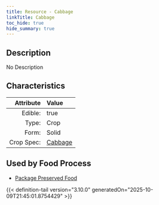 ```yaml
---
title: Resource - Cabbage
linkTitle: Cabbage
toc_hide: true
hide_summary: true
---
```

<!-- This is generated by the MarsSim HelpGenertor, do not edit. -->

## Description
No Description

## Characteristics

| Attribute      | Value |
|--------:|:------|
|Edible:|true|
|Type:|Crop|
|Form:|Solid|
|Crop Spec:|[Cabbage](/docs/definitions/crop/cabbage)|
 



    
## Used by Food Process

- [Package Preserved Food](/docs/definitions/food/package-preserved-food)



{{< definition-tail version="3.10.0" generatedOn="2025-10-09T21:45:01.8754429" >}}



